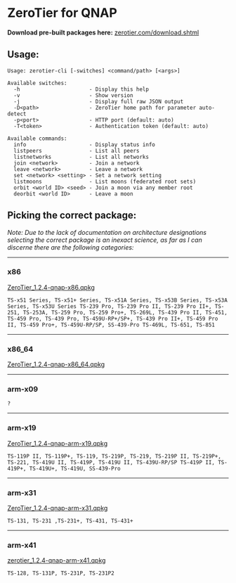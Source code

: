 ZeroTier for QNAP 
==

**Download pre-built packages here:** [zerotier.com/download.shtml](https://zerotier.com/download.shtml?pk_campaign=github_ZeroTierNAS)

## Usage:

```
Usage: zerotier-cli [-switches] <command/path> [<args>]

Available switches:
  -h                      - Display this help
  -v                      - Show version
  -j                      - Display full raw JSON output
  -D<path>                - ZeroTier home path for parameter auto-detect
  -p<port>                - HTTP port (default: auto)
  -T<token>               - Authentication token (default: auto)

Available commands:
  info                    - Display status info
  listpeers               - List all peers
  listnetworks            - List all networks
  join <network>          - Join a network
  leave <network>         - Leave a network
  set <network> <setting> - Set a network setting
  listmoons               - List moons (federated root sets)
  orbit <world ID> <seed> - Join a moon via any member root
  deorbit <world ID>      - Leave a moon
```


## Picking the correct package:
*Note: Due to the lack of documentation on architecture designations selecting the correct package is an inexact science, as far as I can discerne there are the following categories:*

***

### x86

[ZeroTier_1.2.4-qnap-x86.qpkg](https://download.zerotier.com/dist/zerotier_1.2.4-qnap-x86.qpkg?pk_campaign=github_zerotiernas)

```
TS-x51 Series, TS-x51+ Series, TS-x51A Series, TS-x53B Series, TS-x53A Series, TS-x53U Series TS-239 Pro, TS-239 Pro II, TS-239 Pro II+, TS-251, TS-253A, TS-259 Pro, TS-259 Pro+, TS-269L, TS-439 Pro II, TS-451, TS-459 Pro, TS-439 Pro, TS-459U-RP+/SP+, TS-439 Pro II+, TS-459 Pro II, TS-459 Pro+, TS-459U-RP/SP, SS-439-Pro TS-469L, TS-651, TS-851
```

***

### x86_64

[ZeroTier_1.2.4-qnap-x86_64.qpkg](https://download.zerotier.com/dist/zerotier_1.2.4-qnap-x86_64.qpkg?pk_campaign=github_zerotiernas)

***

### arm-x09

`?`

***

### arm-x19

[ZeroTier_1.2.4-qnap-arm-x19.qpkg](https://download.zerotier.com/dist/zerotier_1.2.4-qnap-arm-x19.qpkg?pk_campaign=github_zerotiernas)

```
TS-119P II, TS-119P+, TS-119, TS-219P, TS-219, TS-219P II, TS-219P+, TS-221, TS-419U II, TS-419P, TS-419U II, TS-439U-RP/SP TS-419P II, TS-419P+, TS-419U+, TS-419U, SS-439-Pro
```

***

### arm-x31

[ZeroTier_1.2.4-qnap-arm-x31.qpkg](https://download.zerotier.com/dist/zerotier_1.2.4-qnap-arm-x31.qpkg?pk_campaign=github_zerotiernas)

```
TS-131, TS-231 ,TS-231+, TS-431, TS-431+
```

***

### arm-x41

[zerotier_1.2.4-qnap-arm-x41.qpkg](https://download.zerotier.com/dist/zerotier_1.2.4-qnap-arm-x41.qpkg?pk_campaign=github_zerotiernas)

```
TS-128, TS-131P, TS-231P, TS-231P2
```
